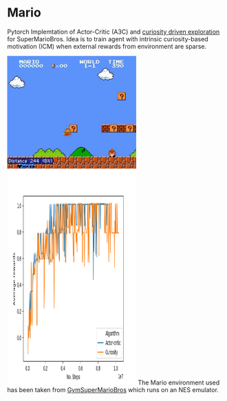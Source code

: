 # Mario
Pytorch Implemtation of Actor-Critic (A3C) and [curiosity driven exploration](https://pathak22.github.io/noreward-rl/) for SuperMarioBros. Idea is to train agent with intrinsic curiosity-based motivation (ICM) when external rewards from environment are sparse. 

<img src="images/mario1.gif" width="300"> <img src ="images/Figure_1.png" width="300" height="500">
The Mario environment used has been taken from [GymSuperMarioBros](https://github.com/Kautenja/gym-super-mario-bros) which runs on an NES emulator.
